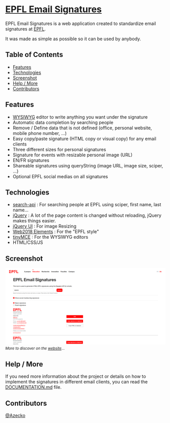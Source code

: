# [EPFL Email Signatures](https://people.epfl.ch/signatures/)
EPFL Email Signatures is a web application created to standardize email signatures at [EPFL](https://epfl.ch).

It was made as simple as possible so it can be used by anybody.

<!-- TOC titleSize:2 tabSpaces:2 depthFrom:2 depthTo:6 withLinks:1 updateOnSave:1 orderedList:0 skip:0 title:1 charForUnorderedList:* -->
## Table of Contents
* [Features](#features)
* [Technologies](#technologies)
* [Screenshot](#screenshot)
* [Help / More](#help--more)
* [Contributors](#contributors)
<!-- /TOC -->

## Features
* [WYSIWYG](https://fr.wikipedia.org/wiki/What_you_see_is_what_you_get) editor to write anything you want under the signature
* Automatic data completion by searching people
* Remove / Define data that is not defined (office, personal website, mobile phone number, ...)
* Easy copy/paste signature (HTML copy or visual copy) for any email clients
* Three different sizes for personal signatures
* Signature for events with resizable personal image (URL)
* EN/FR signatures
* Shareable signatures using queryString (image URL, image size, sciper, ...)
* Optional EPFL social medias on all signatures

## Technologies
* [search-api](https://github.com/epfl-si/search-api) : For searching people at EPFL using sciper, first name, last name...
* [jQuery](https://jquery.com/) : A lot of the page content is changed without reloading, jQuery makes things easier.
* [jQuery UI](https://jqueryui.com/) : For image Resizing
* [Web2018 Elements](https://web2018.epfl.ch) : For the "EPFL style"
* [tinyMCE](https://www.tiny.cloud/) : For the WYSIWYG editors
* HTML/CSS/JS

## Screenshot
![Alt text](image.png)
<small><i>More to discover on the [website](https://people.epfl.ch/signatures/)...</i></small>

## Help / More
If you need more information about the project or details on how to implement the signatures in different email clients, you can read the [DOCUMENTATION.md](./DOCUMENTATION.md) file.

## Contributors
[@Azecko](https://github.com/Azecko)
